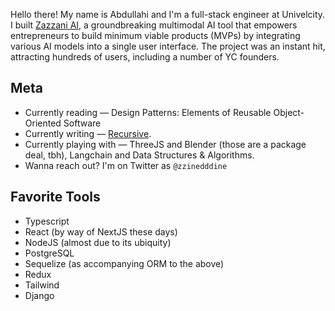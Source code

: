 Hello there! My name is Abdullahi and I'm a full-stack engineer at Univelcity. I built [Zazzani AI](https://zazzani.com), a groundbreaking multimodal AI tool that empowers entrepreneurs to build minimum viable products (MVPs) by integrating various AI models into a single user interface. The project was an instant hit, attracting hundreds of users, including a number of YC founders.

## Meta
* Currently reading — Design Patterns: Elements of Reusable Object-Oriented Software
* Currently writing — [Recursive](https://medium.com/@mabdullahifahm). 
* Currently playing with — ThreeJS and Blender (those are a package deal, tbh), Langchain and Data Structures & Algorithms.
* Wanna reach out? I'm on Twitter as `@zzinedddine`

## Favorite Tools
* Typescript
* React (by way of NextJS these days)
* NodeJS (almost due to its ubiquity)
* PostgreSQL
* Sequelize (as accompanying ORM to the above)
* Redux
* Tailwind
* Django
